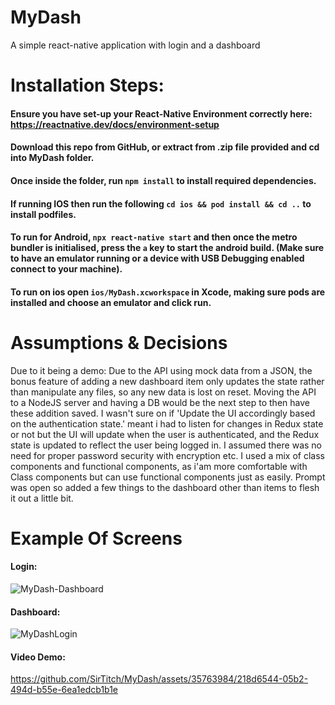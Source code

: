 # MyDash
A simple react-native application with login and a dashboard

# Installation Steps:
#### Ensure you have set-up your React-Native Environment correctly here: https://reactnative.dev/docs/environment-setup
#### Download this repo from GitHub, or extract from .zip file provided and cd into MyDash folder.
#### Once inside the folder, run `npm install` to install required dependencies.
#### If running IOS then run the following `cd ios && pod install && cd ..` to install podfiles.
#### To run for Android, `npx react-native start` and then once the metro bundler is initialised, press the `a` key to start the android build. (Make sure to have an emulator running or a device with USB Debugging enabled connect to your machine).
#### To run on ios open `ios/MyDash.xcworkspace` in Xcode, making sure pods are installed and choose an emulator and click run.


# Assumptions & Decisions
Due to it being a demo: 
Due to the API using mock data from a JSON, the bonus feature of adding a new dashboard item only updates the state rather than manipulate any files, so any new data is lost on reset. Moving the API to a NodeJS server and having a DB would be the next step to then have these addition saved.
I wasn't sure on if 'Update the UI accordingly based on the authentication state.' meant i had to listen for changes in Redux state or not but the UI will update when the user is authenticated, and the Redux state is updated to reflect the user being logged in.
I assumed there was no need for proper password security with encryption etc.
I used a mix of class components and functional components, as i'am more comfortable with Class components but can use functional components just as easily.
Prompt was open so added a few things to the dashboard other than items to flesh it out a little bit.

# Example Of Screens
#### Login:
![MyDash-Dashboard](https://github.com/SirTitch/MyDash/assets/35763984/5dcc4136-2adc-4c70-90ce-3ede05595adf)
#### Dashboard:
![MyDashLogin](https://github.com/SirTitch/MyDash/assets/35763984/151fa4c4-2560-4bee-b179-bc78fa1bfe19)
#### Video Demo:
https://github.com/SirTitch/MyDash/assets/35763984/218d6544-05b2-494d-b55e-6ea1edcb1b1e

